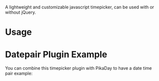 A lightweight and customizable javascript timepicker, can be used with or without jQuery.

# Usage

# Datepair Plugin Example

You can combine this timepicker plugin with PikaDay to have a date time pair example: